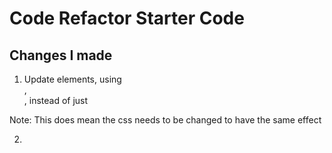 # Code Refactor Starter Code

## Changes I made

1. Update elements, using <section>, <article>, instead of just <div>

Note: This does mean the css needs to be changed to have the same effect

2. 